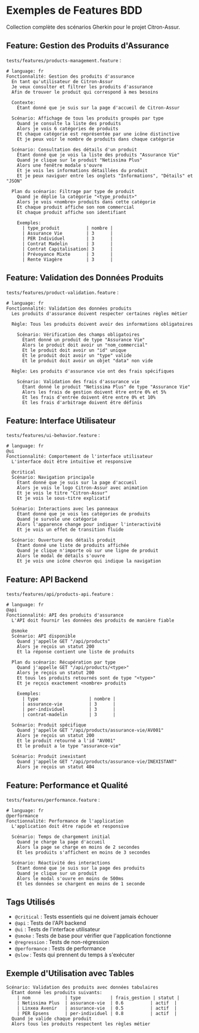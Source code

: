 # Exemples de Features BDD

Collection complète des scénarios Gherkin pour le projet Citron-Assur.

## Feature: Gestion des Produits d'Assurance

`tests/features/products-management.feature` :
```gherkin
# language: fr
Fonctionnalité: Gestion des produits d'assurance
  En tant qu'utilisateur de Citron-Assur
  Je veux consulter et filtrer les produits d'assurance
  Afin de trouver le produit qui correspond à mes besoins

  Contexte:
    Étant donné que je suis sur la page d'accueil de Citron-Assur

  Scénario: Affichage de tous les produits groupés par type
    Quand je consulte la liste des produits
    Alors je vois 6 catégories de produits
    Et chaque catégorie est représentée par une icône distinctive
    Et je peux voir le nombre de produits dans chaque catégorie

  Scénario: Consultation des détails d'un produit
    Étant donné que je vois la liste des produits "Assurance Vie"
    Quand je clique sur le produit "Netissima Plus"
    Alors une fenêtre modale s'ouvre
    Et je vois les informations détaillées du produit
    Et je peux naviguer entre les onglets "Informations", "Détails" et "JSON"

  Plan du scénario: Filtrage par type de produit
    Quand je déplie la catégorie "<type_produit>"
    Alors je vois <nombre> produits dans cette catégorie
    Et chaque produit affiche son nom commercial
    Et chaque produit affiche son identifiant

    Exemples:
      | type_produit          | nombre |
      | Assurance Vie         | 3      |
      | PER Individuel        | 3      |
      | Contrat Madelin       | 3      |
      | Contrat Capitalisation| 3      |
      | Prévoyance Mixte      | 3      |
      | Rente Viagère         | 3      |
```

## Feature: Validation des Données Produits

`tests/features/product-validation.feature` :
```gherkin
# language: fr
Fonctionnalité: Validation des données produits
  Les produits d'assurance doivent respecter certaines règles métier

  Règle: Tous les produits doivent avoir des informations obligatoires

    Scénario: Vérification des champs obligatoires
      Étant donné un produit de type "Assurance Vie"
      Alors le produit doit avoir un "nom_commercial"
      Et le produit doit avoir un "id" unique
      Et le produit doit avoir un "type" valide
      Et le produit doit avoir un objet "data" non vide

  Règle: Les produits d'assurance vie ont des frais spécifiques

    Scénario: Validation des frais d'assurance vie
      Étant donné le produit "Netissima Plus" de type "Assurance Vie"
      Alors les frais de gestion doivent être entre 0% et 5%
      Et les frais d'entrée doivent être entre 0% et 10%
      Et les frais d'arbitrage doivent être définis
```

## Feature: Interface Utilisateur

`tests/features/ui-behavior.feature` :
```gherkin
# language: fr
@ui
Fonctionnalité: Comportement de l'interface utilisateur
  L'interface doit être intuitive et responsive

  @critical
  Scénario: Navigation principale
    Étant donné que je suis sur la page d'accueil
    Alors je vois le logo Citron-Assur avec animation
    Et je vois le titre "Citron-Assur"
    Et je vois le sous-titre explicatif

  Scénario: Interactions avec les panneaux
    Étant donné que je vois les catégories de produits
    Quand je survole une catégorie
    Alors l'apparence change pour indiquer l'interactivité
    Et je vois un effet de transition fluide

  Scénario: Ouverture des détails produit
    Étant donné une liste de produits affichée
    Quand je clique n'importe où sur une ligne de produit
    Alors le modal de détails s'ouvre
    Et je vois une icône chevron qui indique la navigation
```

## Feature: API Backend

`tests/features/api/products-api.feature` :
```gherkin
# language: fr
@api
Fonctionnalité: API des produits d'assurance
  L'API doit fournir les données des produits de manière fiable

  @smoke
  Scénario: API disponible
    Quand j'appelle GET "/api/products"
    Alors je reçois un statut 200
    Et la réponse contient une liste de produits

  Plan du scénario: Récupération par type
    Quand j'appelle GET "/api/products/<type>"
    Alors je reçois un statut 200
    Et tous les produits retournés sont de type "<type>"
    Et je reçois exactement <nombre> produits

    Exemples:
      | type                   | nombre |
      | assurance-vie          | 3      |
      | per-individuel         | 3      |
      | contrat-madelin        | 3      |

  Scénario: Produit spécifique
    Quand j'appelle GET "/api/products/assurance-vie/AV001"
    Alors je reçois un statut 200
    Et le produit retourné a l'id "AV001"
    Et le produit a le type "assurance-vie"

  Scénario: Produit inexistant
    Quand j'appelle GET "/api/products/assurance-vie/INEXISTANT"
    Alors je reçois un statut 404
```

## Feature: Performance et Qualité

`tests/features/performance.feature` :
```gherkin
# language: fr
@performance
Fonctionnalité: Performance de l'application
  L'application doit être rapide et responsive

  Scénario: Temps de chargement initial
    Quand je charge la page d'accueil
    Alors la page se charge en moins de 2 secondes
    Et les produits s'affichent en moins de 3 secondes

  Scénario: Réactivité des interactions
    Étant donné que je suis sur la page des produits
    Quand je clique sur un produit
    Alors le modal s'ouvre en moins de 500ms
    Et les données se chargent en moins de 1 seconde
```

## Tags Utilisés

- `@critical` : Tests essentiels qui ne doivent jamais échouer
- `@api` : Tests de l'API backend
- `@ui` : Tests de l'interface utilisateur
- `@smoke` : Tests de base pour vérifier que l'application fonctionne
- `@regression` : Tests de non-régression
- `@performance` : Tests de performance
- `@slow` : Tests qui prennent du temps à s'exécuter

## Exemple d'Utilisation avec Tables

```gherkin
Scénario: Validation des produits avec données tabulaires
  Étant donné les produits suivants:
    | nom             | type           | frais_gestion | statut |
    | Netissima Plus  | assurance-vie  | 0.6          | actif  |
    | Linxea Avenir   | assurance-vie  | 0.5          | actif  |
    | PER Epsens      | per-individuel | 0.8          | actif  |
  Quand je valide chaque produit
  Alors tous les produits respectent les règles métier
```